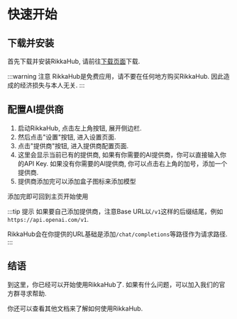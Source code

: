 # 快速开始

## 下载并安装

首先下载并安装RikkaHub, 请前往[下载页面](../download.md)下载.

:::warning 注意
RikkaHub是免费应用，请不要在任何地方购买RikkaHub. 因此造成的经济损失与本人无关.
:::

## 配置AI提供商

1. 启动RikkaHub, 点击左上角按钮, 展开侧边栏.
2. 然后点击"设置"按钮, 进入设置页面.
3. 点击"提供商"按钮, 进入提供商配置页面.
4. 这里会显示当前已有的提供商, 如果有你需要的AI提供商，你可以直接输入你的API Key. 如果没有你需要的AI提供商, 你可以点击右上角的加号，添加一个提供商.
5. 提供商添加完可以添加盒子图标来添加模型

添加完即可回到主页开始使用

:::tip 提示
如果要自己添加提供商，注意Base URL以`/v1`这样的后缀结尾，例如`https://api.openai.com/v1`.

RikkaHub会在你提供的URL基础是添加`/chat/completions`等路径作为请求路径.
:::

## 结语

到这里，你已经可以开始使用RikkaHub了. 如果有什么问题，可以加入我们的官方群寻求帮助.

你还可以查看其他文档来了解如何使用RikkaHub.

